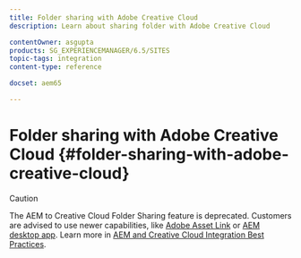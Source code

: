 ```yaml
---
title: Folder sharing with Adobe Creative Cloud
description: Learn about sharing folder with Adobe Creative Cloud

contentOwner: asgupta
products: SG_EXPERIENCEMANAGER/6.5/SITES
topic-tags: integration
content-type: reference

docset: aem65

---
```


# Folder sharing with Adobe Creative Cloud {#folder-sharing-with-adobe-creative-cloud}

>[!CAUTION]
>
>The AEM to Creative Cloud Folder Sharing feature is deprecated. Customers are advised to use newer capabilities, like [Adobe Asset Link](https://helpx.adobe.com/enterprise/using/adobe-asset-link.html) or [AEM desktop app](https://experienceleague.adobe.com/docs/experience-manager-desktop-app/using/using.html?lang=en). Learn more in [AEM and Creative Cloud Integration Best Practices](/help/assets/aem-cc-integration-best-practices.md).

<!-- TBD: This article is removed from TOC and is not published. The functionality does not exist.

Adobe Experience Manager (AEM) Assets lets you share folders containing assets with Adobe Creative Cloud users. For details on how to configure Adobe Marketing Cloud to let you share assets with Adobe Creative Cloud, see [Configuring Assets-Creative Cloud integration](/help/sites-administering/configure-assets-cc-integration.md).

1. In the Assets console, select a folder to share with Creative Cloud.

   ![chlimage_1-139](assets/chlimage_1-139.png)

1. From the toolbar, click **Share**.

   ![chlimage_1-140](assets/chlimage_1-140.png)

1. From the list, select the **Adobe Creative Cloud** option.

   ![chlimage_1-141](assets/chlimage_1-141.png)

1. In the **Creative Cloud Sharing** page, add the user to share the folder with and then click **Save**.

   ![chlimage_1-142](assets/chlimage_1-142.png)

1. Click **Ok** to close the confirmation message.
1. Log on to Creative Cloud with the credentials of the user you shared the folder with. The shared folder is available in Creative Cloud.
-->
